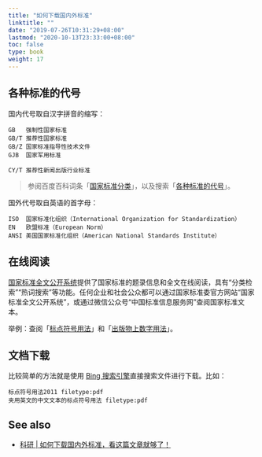 ```yaml
---
title: "如何下载国内外标准"
linktitle: ""
date: "2019-07-26T10:31:29+08:00"
lastmod: "2020-10-13T23:33:00+08:00"
toc: false
type: book
weight: 17
---
```


## 各种标准的代号

国内代号取自汉字拼音的缩写：

```text
GB   强制性国家标准
GB/T 推荐性国家标准
GB/Z 国家标准指导性技术文件
GJB  国家军用标准

CY/T 推荐性新闻出版行业标准
```

> 参阅百度百科词条「[国家标准分类](https://baike.baidu.com/item/%E5%9B%BD%E5%AE%B6%E6%A0%87%E5%87%86%E5%88%86%E7%B1%BB)」，以及搜索「[各种标准的代号](https://www.baidu.com/s?tn=se_chromelist&wd=%E5%90%84%E7%A7%8D%E6%A0%87%E5%87%86%E7%9A%84%E4%BB%A3%E5%8F%B7)」。

国外代号取自英语的首字母：

```text
ISO  国家标准化组织（International Organization for Standardization）
EN   欧盟标准（European Norm）
ANSI 美国国家标准化组织（American National Standards Institute）
```



## 在线阅读

[国家标准全文公开系统](http://openstd.samr.gov.cn/)提供了国家标准的题录信息和全文在线阅读，具有“分类检索”“热词搜索”等功能。任何企业和社会公众都可以通过国家标准委官方网站“国家标准全文公开系统”，或通过微信公众号“中国标准信息服务网”查阅国家标准文本。

举例：查阅「[标点符号用法](http://openstd.samr.gov.cn/bzgk/gb/newGbInfo?hcno=22EA6D162E4110E752259661E1A0D0A8)」和「[出版物上数字用法](http://openstd.samr.gov.cn/bzgk/gb/newGbInfo?hcno=F5DAC3377DA99C8D78AE66735B6359C7)」。



## 文档下载

比较简单的方法就是使用 [Bing 搜索引擎](https://cn.bing.com/search?q=%E6%A0%87%E7%82%B9%E7%AC%A6%E5%8F%B7%E7%94%A8%E6%B3%952011+filetype%3Apdf&PC=U316&FORM=CHROMN)直接搜索文件进行下载。比如：

```text
标点符号用法2011 filetype:pdf
夹用英文的中文文本的标点符号用法 filetype:pdf
```



## See also

* [科研 | 如何下载国内外标准，看这篇文章就够了！](https://www.jianshu.com/p/6e8cf6627ef3)


